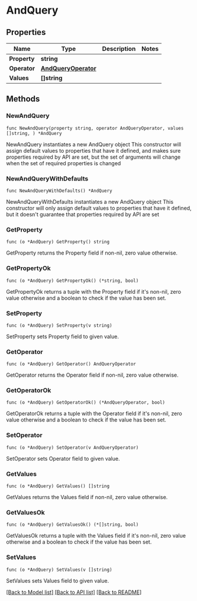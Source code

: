 # AndQuery

## Properties

Name | Type | Description | Notes
------------ | ------------- | ------------- | -------------
**Property** | **string** |  | 
**Operator** | [**AndQueryOperator**](AndQueryOperator.md) |  | 
**Values** | **[]string** |  | 

## Methods

### NewAndQuery

`func NewAndQuery(property string, operator AndQueryOperator, values []string, ) *AndQuery`

NewAndQuery instantiates a new AndQuery object
This constructor will assign default values to properties that have it defined,
and makes sure properties required by API are set, but the set of arguments
will change when the set of required properties is changed

### NewAndQueryWithDefaults

`func NewAndQueryWithDefaults() *AndQuery`

NewAndQueryWithDefaults instantiates a new AndQuery object
This constructor will only assign default values to properties that have it defined,
but it doesn't guarantee that properties required by API are set

### GetProperty

`func (o *AndQuery) GetProperty() string`

GetProperty returns the Property field if non-nil, zero value otherwise.

### GetPropertyOk

`func (o *AndQuery) GetPropertyOk() (*string, bool)`

GetPropertyOk returns a tuple with the Property field if it's non-nil, zero value otherwise
and a boolean to check if the value has been set.

### SetProperty

`func (o *AndQuery) SetProperty(v string)`

SetProperty sets Property field to given value.


### GetOperator

`func (o *AndQuery) GetOperator() AndQueryOperator`

GetOperator returns the Operator field if non-nil, zero value otherwise.

### GetOperatorOk

`func (o *AndQuery) GetOperatorOk() (*AndQueryOperator, bool)`

GetOperatorOk returns a tuple with the Operator field if it's non-nil, zero value otherwise
and a boolean to check if the value has been set.

### SetOperator

`func (o *AndQuery) SetOperator(v AndQueryOperator)`

SetOperator sets Operator field to given value.


### GetValues

`func (o *AndQuery) GetValues() []string`

GetValues returns the Values field if non-nil, zero value otherwise.

### GetValuesOk

`func (o *AndQuery) GetValuesOk() (*[]string, bool)`

GetValuesOk returns a tuple with the Values field if it's non-nil, zero value otherwise
and a boolean to check if the value has been set.

### SetValues

`func (o *AndQuery) SetValues(v []string)`

SetValues sets Values field to given value.



[[Back to Model list]](../README.md#documentation-for-models) [[Back to API list]](../README.md#documentation-for-api-endpoints) [[Back to README]](../README.md)


